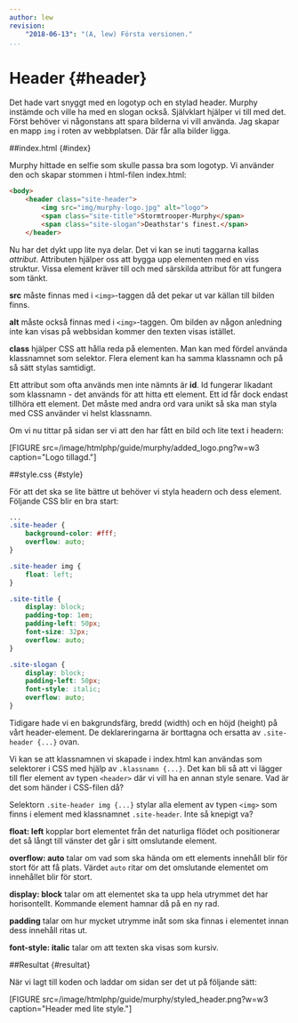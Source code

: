 ```yaml
---
author: lew
revision:
    "2018-06-13": "(A, lew) Första versionen."
...
```

Header {#header}
=======================

Det hade vart snyggt med en logotyp och en stylad header. Murphy instämde och ville ha med en slogan också. Självklart hjälper vi till med det. Först behöver vi någonstans att spara bilderna vi vill använda. Jag skapar en mapp `img` i roten av webbplatsen. Där får alla bilder ligga.



##index.html {#index}

Murphy hittade en selfie som skulle passa bra som logotyp. Vi använder den och skapar stommen i html-filen index.html:

```html
<body>
    <header class="site-header">
        <img src="img/murphy-logo.jpg" alt="logo">
        <span class="site-title">Stormtrooper-Murphy</span>
        <span class="site-slogan">Deathstar's finest.</span>
    </header>
```

Nu har det dykt upp lite nya delar. Det vi kan se inuti taggarna kallas *attribut*. Attributen hjälper oss att bygga upp elementen med en viss struktur. Vissa element kräver till och med särskilda attribut för att fungera som tänkt.

**src** måste finnas med i `<img>`-taggen då det pekar ut var källan till bilden finns.  

**alt** måste också finnas med i `<img>`-taggen. Om bilden av någon anledning inte kan visas på webbsidan kommer den texten visas istället.  

**class** hjälper CSS att hålla reda på elementen. Man kan med fördel använda klassnamnet som selektor. Flera element kan ha samma klassnamn och på så sätt stylas samtidigt.  

Ett attribut som ofta används men inte nämnts är **id**. Id fungerar likadant som klassnamn - det används för att hitta ett element. Ett id får dock endast tillhöra ett element. Det måste med andra ord vara unikt så ska man styla med CSS använder vi helst klassnamn.

Om vi nu tittar på sidan ser vi att den har fått en bild och lite text i headern:

[FIGURE src=/image/htmlphp/guide/murphy/added_logo.png?w=w3 caption="Logo tillagd."]



##style.css {#style}

För att det ska se lite bättre ut behöver vi styla headern och dess element. Följande CSS blir en bra start:

```css
...
.site-header {
    background-color: #fff;
    overflow: auto;
}

.site-header img {
    float: left;
}

.site-title {
    display: block;
    padding-top: 1em;
    padding-left: 50px;
    font-size: 32px;
    overflow: auto;
}

.site-slogan {
    display: block;
    padding-left: 50px;
    font-style: italic;
    overflow: auto;
}
```

Tidigare hade vi en bakgrundsfärg, bredd (width) och en höjd (height) på vårt header-element. De deklareringarna är borttagna och ersatta av `.site-header {...}` ovan.

Vi kan se att klassnamnen vi skapade i index.html kan användas som selektorer i CSS med hjälp av `.klassnamn {...}`. Det kan bli så att vi lägger till fler element av typen `<header>` där vi vill ha en annan style senare. Vad är det som händer i CSS-filen då?

Selektorn `.site-header img {...}` stylar alla element av typen `<img>` som finns i element med klassnamnet `.site-header`. Inte så knepigt va?

**float: left** kopplar bort elementet från det naturliga flödet och positionerar det så långt till vänster det går i sitt omslutande element.

**overflow: auto** talar om vad som ska hända om ett elements innehåll blir för stort för att få plats. Värdet `auto` ritar om det omslutande elementet om innehållet blir för stort.

**display: block** talar om att elementet ska ta upp hela utrymmet det har horisontellt. Kommande element hamnar då på en ny rad.

**padding** talar om hur mycket utrymme inåt som ska finnas i elementet innan dess innehåll ritas ut.

**font-style: italic** talar om att texten ska visas som kursiv.



##Resultat {#resultat}

När vi lagt till koden och laddar om sidan ser det ut på följande sätt:

[FIGURE src=/image/htmlphp/guide/murphy/styled_header.png?w=w3 caption="Header med lite style."]
